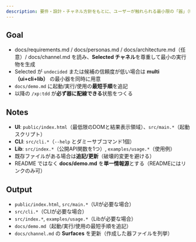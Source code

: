 ```yaml
---
description: 要件・設計・チャネル方針をもとに、ユーザーが触れられる最小限の「器」（UI/CLI/Lib）を生成する
---
```


## Goal
- docs/requirements.md / docs/personas.md / docs/architecture.md（任意）/ docs/channel.md を読み、**Selected チャネル**を尊重して最小の実行物を生成
- Selected が `undecided` または候補の信頼度が低い場合は **multi（ui+cli+lib）** の最小器を同時に用意
- `docs/demo.md` に起動/実行/使用の**最短手順**を追記
- 以降の `/xp:tdd` が**必ず器に配線できる**状態をつくる

## Notes
- **UI**: `public/index.html`（最低限のDOMと結果表示領域）、`src/main.*`（起動スクリプト）  
- **CLI**: `src/cli.*`（`--help` とダミーサブコマンド1個）  
- **Lib**: `src/index.*`（公開API関数を1つ）, `examples/usage.*`（使用例）  
- 既存ファイルがある場合は**追記/更新**（破壊的変更を避ける）
- README ではなく **docs/demo.md** を**単一情報源**とする（READMEにはリンクのみ可）

## Output
- `public/index.html`, `src/main.*`（UIが必要な場合）
- `src/cli.*`（CLIが必要な場合）
- `src/index.*`, `examples/usage.*`（Libが必要な場合）
- `docs/demo.md`（起動/実行/使用の最短手順を追記）
- `docs/channel.md` の **Surfaces** を更新（作成した器ファイルを列挙）
